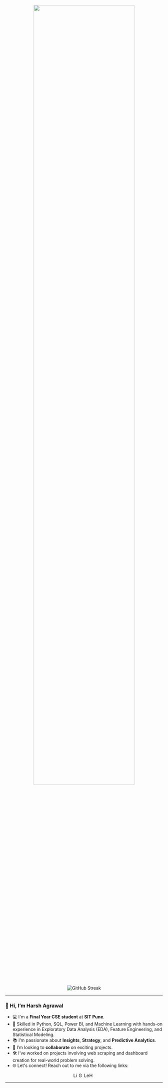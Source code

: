<p align="center">
  <img height="80%" width="auto" src="https://github-readme-stats.vercel.app/api/top-langs/?username=harsh04agrawal&layout=compact&hide_border=true&theme=highcontrast&langs_count=6&hide=tex,css,php&exclude_repo=Pacman-AI">
  <br><br>
  <img src="https://streak-stats.demolab.com?user=harsh04agrawal&theme=highcontrast&border_radius=8" alt="GitHub Streak">
</p>

---

### 👋 Hi, I’m Harsh Agrawal

- 💻 I'm a **Final Year CSE student** at **SIT Pune**.
- 🌱 Skilled in Python, SQL, Power BI, and Machine Learning with hands-on experience in Exploratory Data Analysis (EDA), Feature Engineering, and Statistical Modeling.
- 📚 I’m passionate about **Insights**, **Strategy**, and **Predictive Analytics**.
- 🤝 I’m looking to **collaborate** on exciting projects.
- 🛠️ I’ve worked on projects involving web scraping and dashboard creation for real-world problem solving.
- 🌐 Let's connect! Reach out to me via the following links:

<div style="display: flex; align-items: center; justify-content: center;">
   <a href="https://www.linkedin.com/in/harsh04agrawal/" target="_blank" title="Connect with me on LinkedIn">
    <img src="https://img.shields.io/badge/LinkedIn-0077B5?style=for-the-badge&logo=linkedin&logoColor=white" alt="LinkedIn Logo" height="17">
  </a>
  <a href="mailto:harshagrawal845@gmail.com" target="_blank" title="Send me an Email">
    <img src="https://img.shields.io/badge/Gmail-0078D4?style=for-the-badge&logo=gmail&logoColor=white" alt="Gmail Logo" height="17">
  </a>
  <a href="https://leetcode.com/u/harsh04agrawal/" target="_blank" title="Check out my LeetCode">
     <img src="https://img.shields.io/badge/LeetCode-FE7A16?style=for-the-badge&logo=leetcode&logoColor=white" alt="LeetCode Logo" height="17">
  </a>
  <a href="https://www.hackerrank.com/profile/harshagrawal845" target="_blank" title="Visit my HackerRank">
    <img src="https://img.shields.io/badge/HackerRank-2EC866?style=for-the-badge&logo=hackerrank&logoColor=white" alt="HackerRank Logo" height="17">
  </a>


</div>

---
